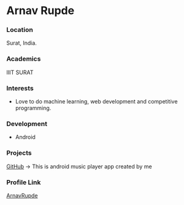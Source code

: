 # Arnav Rupde
 ### Location
 Surat, India.
 ### Academics
IIIT SURAT
### Interests
 - Love to do machine learning, web development and competitive programming.
 ### Development
 - Android
 ### Projects
 [GitHub](https://github.com/ArnavRupde/Android_Music_player) -> This is android music player app created by me
 ### Profile Link
 [ArnavRupde](https://github.com/ArnavRupde)
